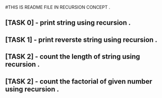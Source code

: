 #THIS IS README FILE IN RECURSION CONCEPT .



## [TASK 0] - print string using recursion .

## [TASK 1] - print reverste string using recursion .

## [TASK 2] - count the length of string using recursion .

## [TASK 2] - count the factorial of given number using recursion .